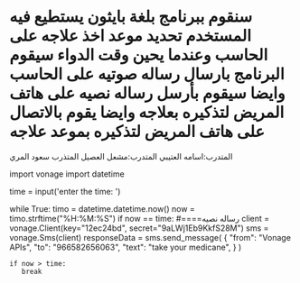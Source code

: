 # سنقوم ببرنامج بلغة بايثون يستطيع فيه المستخدم تحديد موعد اخذ علاجه على الحاسب وعندما يحين وقت الدواء سيقوم البرنامج بارسال رساله صوتيه على الحاسب وايضا سيقوم بأرسل رساله نصيه على هاتف المريض لتذكيره بعلاجه وايضا يقوم بالاتصال على هاتف المريض لتذكيره بموعد علاجه 
المتدرب:اسامه العتيبي
المتدرب:مشعل العصيل 
المتذرب سعود المري 



import vonage
import datetime


time = input('enter the time: ')

while True: 
    timo = datetime.datetime.now()
    now = timo.strftime("%H:%M:%S")
    if now == time:
        #====رساله نصيه
        client = vonage.Client(key="12ec24bd", secret="9aLWj1Eb9KkfS28M")
        sms = vonage.Sms(client)
        responseData = sms.send_message(
        {
        "from": "Vonage APIs",
        "to": "966582656063",
        "text": "take your medicane",
        }
        )
        
    if now > time:
       break
